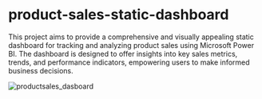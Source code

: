 # product-sales-static-dashboard
This project aims to provide a comprehensive and visually appealing static dashboard for tracking and analyzing product sales using Microsoft Power BI. The dashboard is designed to offer insights into key sales metrics, trends, and performance indicators, empowering users to make informed business decisions.


![productsales_dasboard](https://github.com/KhyathiKancharla/product-sales-static-dashboard/assets/110332342/b501e628-85ab-42ae-b8f4-7bf7beb92a88)
